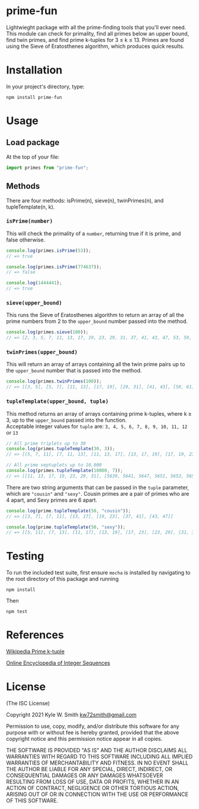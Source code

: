 # prime-fun

Lightwieght package with all the prime-finding tools that you'll ever need. This module can check for primality, find all primes below an upper bound, find twin primes, and find prime k-tuples for 3 ≤ k ≤ 13. Primes are found using the Sieve of Eratosthenes algorithm, which produces quick results.

# Installation
In your project's directory, type:

```
npm install prime-fun
```

# Usage

## Load package

At the top of your file: 

```javascript
import primes from "prime-fun";
```

## Methods 

There are four methods:  isPrime(n), sieve(n), twinPrimes(n), and tupleTemplate(n, k). 

### `isPrime(number)`
This will check the primality of a `number`, returning true if it is prime, and false otherwise.

```javascript
console.log(primes.isPrime(53));
// => true

console.log(primes.isPrime(774637));
// => false

console.log(1444441);
// => true
```

### `sieve(upper_bound)`
This runs the Sieve of Eratosthenes algorithm to return an array of all the prime numbers from 2 to the `upper_bound` number passed into the method.

```javascript
console.log(primes.sieve(100));
// => [2, 3, 5, 7, 11, 13, 17, 19, 23, 29, 31, 37, 41, 43, 47, 53, 59, 61, 67, 71, 73, 79, 83, 89, 97]
```

### `twinPrimes(upper_bound)`
This will return an array of arrays containing all the twin prime pairs up to the `upper_bound` number that is passed into the method.

```javascript
console.log(primes.twinPrimes(100));
// => [[3, 5], [5, 7], [11, 13], [17, 19], [29, 31], [41, 43], [59, 61], [71, 73]]
```

### `tupleTemplate(upper_bound, tuple)`
This method returns an array of arrays containing prime k-tuples, where k ≥ 3, up to the `upper_bound` passed into the function.  
Acceptable integer values for `tuple` are: `3, 4, 5, 6, 7, 8, 9, 10, 11, 12` or `13`

```javascript
// All prime triplets up to 30
console.log(primes.tupleTemplate(30, 3));
// => [[5, 7, 11], [7, 11, 13], [11, 13, 17], [13, 17, 19], [17, 19, 23]]     
```
```javascript
// All prime septuplets up to 10,000
console.log(primes.tupleTemplate(10000, 7));
// => [[11, 13, 17, 19, 23, 29, 31], [5639, 5641, 5647, 5651, 5653, 5657, 5659]]
```

There are two string arguments that can be passed in the `tuple` parameter, which are `"cousin"` and `"sexy"`. Cousin primes are a pair of primes who are 4 apart, and Sexy primes are 6 apart. 

```javascript
console.log(prime.tupleTemplate(50, "cousin"));
// => [[3, 7], [7, 11], [13, 17], [19, 23], [37, 41], [43, 47]]

console.log(prime.tupleTemplate(50, "sexy"));
// => [[5, 11], [7, 13], [11, 17], [13, 19], [17, 23], [23, 29], [31, 37], [37, 43], [41, 47]]
```  

# Testing
To run the included test suite, first ensure `mocha` is installed by navigating to the root directory of this package and running
```
npm install
```
Then
```
npm test
```

# References
[Wikipedia Prime k-tuple](https://en.wikipedia.org/wiki/Prime_k-tuple)

[Online Encyclopedia of Integer Sequences](https://oeis.org/A257129)

# License 
(The ISC License)

Copyright 2021 Kyle W. Smith <kw72smith@gmail.com>

Permission to use, copy, modify, and/or distribute this software for any purpose with or without fee is hereby granted, provided that the above copyright notice and this permission notice appear in all copies.

THE SOFTWARE IS PROVIDED "AS IS" AND THE AUTHOR DISCLAIMS ALL WARRANTIES WITH REGARD TO THIS SOFTWARE INCLUDING ALL IMPLIED WARRANTIES OF MERCHANTABILITY AND FITNESS. IN NO EVENT SHALL THE AUTHOR BE LIABLE FOR ANY SPECIAL, DIRECT, INDIRECT, OR CONSEQUENTIAL DAMAGES OR ANY DAMAGES WHATSOEVER RESULTING FROM LOSS OF USE, DATA OR PROFITS, WHETHER IN AN ACTION OF CONTRACT, NEGLIGENCE OR OTHER TORTIOUS ACTION, ARISING OUT OF OR IN CONNECTION WITH THE USE OR PERFORMANCE OF THIS SOFTWARE.

